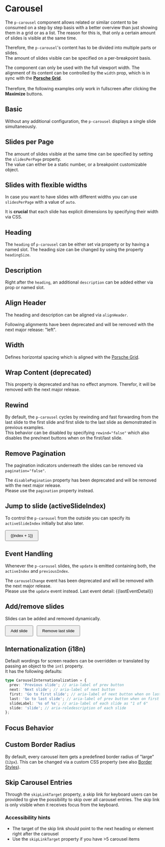 # Carousel

The `p-carousel` component allows related or similar content to be consumed on a step by step basis with a better
overview than just showing them in a grid or as a list. The reason for this is, that only a certain amount of slides is
visible at the same time.

Therefore, the `p-carousel`'s content has to be divided into multiple parts or slides.  
The amount of slides visible can be specified on a per-breakpoint basis.

<Notification heading="Layout hint" state="warning">
  The component can only be used with the full viewport width. The alignment of its content can be controlled 
  by the <code>width</code> prop, which is in sync with the <b><a href="styles/grid">Porsche Grid</a></b>.<br><br>
  Therefore, the following examples only work in fullscreen after clicking the <strong>Maximize</strong> buttons.
</Notification>

<TableOfContents></TableOfContents>

## Basic

Without any additional configuration, the `p-carousel` displays a single slide simultaneously.

<Playground :markup="basic" :config="config"></Playground>

## Slides per Page

The amount of slides visible at the same time can be specified by setting the `slidesPerPage` property.  
The value can either be a static number, or a breakpoint customizable object.

<Playground :markup="slidesPerPageMarkup" :config="config">
  <SelectOptions v-model="slidesPerPage" :values="slidesPerPages" name="slidesPerPage"></SelectOptions>
</Playground>

## Slides with flexible widths

In case you want to have slides with different widths you can use `slidesPerPage` with a value of `auto`.

<Notification heading="Attention" state="warning">
 It is <strong>crucial</strong> that each slide has explicit dimensions by specifying their width via CSS.
</Notification>

<Playground :markup="slidesPerPageAutoMarkup" :config="config"></Playground>

## Heading

The `heading` of `p-carousel` can be either set via property or by having a named slot. The heading size can be changed
by using the property `headingSize`.

<Playground :markup="headingMarkup" :config="config">
  <SelectOptions v-model="headingSize" :values="headingSizes" name="headingSize"></SelectOptions>
</Playground>

## Description

Right after the `heading`, an additional `description` can be added either via prop or named slot.

<Playground :markup="description" :config="config"></Playground>

## Align Header

The heading and description can be aligned via `alignHeader`.

<Notification heading="Deprecation hint" state="warning">
  Following alignments have been deprecated and will be removed with the next major release: "left".
</Notification>

<Playground :markup="alignHeaderMarkup" :config="config">
  <SelectOptions v-model="alignHeader" :values="alignHeaders" name="alignHeader"></SelectOptions>
</Playground>

## Width

Defines horizontal spacing which is aligned with the [Porsche Grid](styles/grid).

<Playground :markup="widthMarkup" :config="config">
  <SelectOptions v-model="width" :values="widths" name="width"></SelectOptions>
</Playground>

## Wrap Content (deprecated)

<Notification heading="Important note" state="warning">
  This property is deprecated and has no effect anymore. Therefor, it will be removed with the next major release.
</Notification>

## Rewind

By default, the `p-carousel` cycles by rewinding and fast forwarding from the last slide to the first slide and first
slide to the last slide as demonstrated in previous examples.  
This behavior can be disabled by specifying `rewind="false"` which also disables the prev/next buttons when on the
first/last slide.

<Playground :markup="rewind" :config="config"></Playground>

## Remove Pagination

The pagination indicators underneath the slides can be removed via `pagination="false"`.

<Notification heading="Deprecation hint" state="warning">
  The <code>disablePagination</code> property has been deprecated and will be removed with the next major release.<br>
  Please use the <code>pagination</code> property instead.
</Notification>

<Playground :markup="paginationMarkup" :config="config">
  <SelectOptions v-model="pagination" :values="paginations" name="pagination"></SelectOptions>
</Playground>

## Jump to slide (activeSlideIndex)

To control the `p-carousel` from the outside you can specify its `activeSlideIndex` initially but also later.

<Playground :frameworkMarkup="jumpToSlideExamples" :config="{ ...config, withoutDemo: true }">
  <p-carousel :theme="theme" :heading="basicHeading" :active-slide-index="activeSlideIndex" v-html="getSlides(3)" @update="(e) => activeSlideIndex = e.detail.activeIndex" style="margin: 0 0 1rem">
  </p-carousel>
  <button v-for="(_, index) in Array(3)" :key="index" type="button" @click="activeSlideIndex = index" :disabled="activeSlideIndex === index">{{index + 1}}</button>
</Playground>

## Event Handling

Whenever the `p-carousel` slides, the `update` is emitted containing both, the `activeIndex` and `previousIndex`.

<Notification heading="Deprecation hint" state="warning">
  The <code>carouselChange</code> event has been deprecated and will be removed with the next major release.<br>
  Please use the <code>update</code> event instead.
</Notification>

<Playground :frameworkMarkup="eventHandlingExamples" :config="{ ...config, withoutDemo: true }">
  <p-carousel :theme="theme" :heading="basicHeading" v-html="getSlides(3)" @update="(e) => lastEventDetail = e.detail" style="margin: 0 0 1rem">
  </p-carousel>
  <p-text :theme="theme">Last event detail: {{lastEventDetail}}</p-text>
</Playground>

## Add/remove slides

Slides can be added and removed dynamically.

<Playground :frameworkMarkup="addRemoveSlidesExamples" :config="{ ...config, withoutDemo: true }">
  <p-carousel :theme="theme" :heading="basicHeading" slides-per-page="2" v-html="getSlides(amountOfSlides)" style="margin: 0 0 1rem">
  </p-carousel>
  <button type="button" @click="amountOfSlides++">Add slide</button>
  <button type="button" @click="amountOfSlides--">Remove last slide</button>
</Playground>

## Internationalization (i18n)

Default wordings for screen readers can be overridden or translated by passing an object to the `intl` property.  
It has the following defaults:

```ts
type CarouselInternationalization = {
  prev: 'Previous slide'; // aria-label of prev button
  next: 'Next slide'; // aria-label of next button
  first: 'Go to first slide'; // aria-label of next button when on last slide
  last: 'Go to last slide'; // aria-label of prev button when on first slide
  slideLabel: '%s of %s'; // aria-label of each slide as "1 of 6"
  slide: 'slide'; // aria-roledescription of each slide
};
```

<Playground :markup="internationalization" :config="config"></Playground>

## Focus Behavior

<Playground :markup="focusBehavior" :config="config"></Playground>

## Custom Border Radius

By default, every carousel item gets a predefined border radius of "large" (`12px`). This can be changed via a custom
CSS property (see also [Border Styles](styles/border#styles)).

<Playground :markup="customBorderRadiusMarkup" :config="config">
  <SelectOptions v-model="customBorderRadius" :values="customBorderRadii" name="borderRadius"></SelectOptions>
</Playground>

## Skip Carousel Entries

Through the `skipLinkTarget` property, a skip link for keyboard users can be provided to give the possibility to skip
over all carousel entries. The skip link is only visible when it receives focus from the keyboard.

### <A11yIcon></A11yIcon> Accessibility hints

- The target of the skip link should point to the next heading or element right after the carousel
- Use the `skipLinkTarget` property if you have >5 carousel items

<Playground :markup="skip" :config="config"></Playground>

<script lang="ts">
import Vue from 'vue';
import Component from 'vue-class-component';
import type { Theme } from '@/models';
import type { CarouselWidth, CarouselAlignHeader } from './carousel-utils'; 
import { getCarouselCodeSamples } from '@porsche-design-system/shared';
import { CAROUSEL_WIDTHS, CAROUSEL_ALIGN_HEADERS, CAROUSEL_ALIGN_HEADERS_DEPRECATED } from './carousel-utils';
import { borderRadius } from '@porsche-design-system/components-js/styles';

@Component
export default class Code extends Vue {
  config = { themeable: true, supportsFullWindow: true };

  get theme(): Theme {
    return this.$store.getters.playgroundTheme;
  }

  basicHeading = "Some heading";
  basicDescription = "Some description";
  getSlides = (amount = 6) => Array.from(Array(amount), (_, i) => `<div>Slide ${i+1}</div>`).join('\n  ');

  basic = `<p-carousel heading="${this.basicHeading}">
  ${this.getSlides(4)}
</p-carousel>`;

  slidesPerPage = 2;
  slidesPerPages = [1, 2, 3, 4, 5, '{ base: 1, s: 2, m: 3 }'];
  get slidesPerPageMarkup() {
    return `<p-carousel slides-per-page="${this.slidesPerPage}" heading="${this.basicHeading}">
  ${this.getSlides()}
</p-carousel>`;
  }

  slidesPerPageAutoMarkup = `<p-carousel slides-per-page="auto" heading="${this.basicHeading}">
  <div style="width: 10vw">Slide 1 <p>(10vw)</p></div>
  <div style="width: 200px">Slide 2 <p>(200px)</p></div>
  <div style="width: 100px">Slide 3 <p>(100px)</p></div>
  <div style="width: 40vw">Slide 4 <p>(40vw)</p></div>
  <div style="width: 150px">Slide 5 <p>(150px)</p></div>
  <div style="width: 50vw">Slide 6 <p>(50vw)</p></div>
</p-carousel>`;

  heading = `<p-carousel heading="${this.basicHeading}">
  ${this.getSlides(3)}
</p-carousel>

<p-carousel>
  <h3 slot="heading">Some slotted heading</h3>
  ${this.getSlides(3)}
</p-carousel>`;

  description = `<p-carousel heading="${this.basicHeading}" description="${this.basicDescription}">
  ${this.getSlides(3)}
</p-carousel>

<p-carousel heading="${this.basicHeading}">
  <p slot="description">Some slotted description</p>
  ${this.getSlides(3)}
</p-carousel>`;

  rewind = `<p-carousel rewind="false" heading="${this.basicHeading}">
  ${this.getSlides(3)}
</p-carousel>`;

  pagination = true;
  paginations = [false, true, '{ base: false, m: true }'];
  get paginationMarkup() {
    return `<p-carousel pagination="${this.pagination}" heading="${this.basicHeading}">
  ${this.getSlides(3)}
</p-carousel>`;
}

  alignHeader: CarouselAlignHeader = 'center';
  alignHeaders = CAROUSEL_ALIGN_HEADERS.map(item => CAROUSEL_ALIGN_HEADERS_DEPRECATED.includes(item) ? item + ' (deprecated)' : item)
  get alignHeaderMarkup() {
    return `<p-carousel align-header="${this.alignHeader}" heading="${this.basicHeading}" description="${this.basicDescription}">
  ${this.getSlides(3)}
</p-carousel>`;
}

  width: CarouselWidth = 'basic';
  widths = CAROUSEL_WIDTHS;
  get widthMarkup() {
    return `<p-carousel width="${this.width}" heading="${this.basicHeading}" description="${this.basicDescription}">
  ${this.getSlides(3)}
</p-carousel>`;
}

  focusBehavior = `<p-carousel heading="${this.basicHeading}">
  ${this.getSlides(4)
    .replace(/Slide 1/, '$& with a <p-link href="#">Link</p-link>')
    .replace(/Slide 2/, '$& with a <p-button type="button">Button</p-button>')
    .replace(/Slide 3/, '$& with a <a href="#">Link</a>')
    .replace(/Slide 4/, '$& with a <button type="button">button</button>')
  }
</p-carousel>`;

  activeSlideIndex = 1;
  jumpToSlideExamples = getCarouselCodeSamples('example-jump-to-slide');

  lastEventDetail = 'none';
  eventHandlingExamples = getCarouselCodeSamples('example-events');

  amountOfSlides = 3;
  addRemoveSlidesExamples = getCarouselCodeSamples('example-dynamic-slides');

  internationalization = `<p-carousel intl="{ slideLabel: 'Slide %s von %s', prev: 'Vorheriger Slide', next: 'Nächster Slide', first: 'Zum ersten Slide', last: 'Zum letzten Slide' }" heading="${this.basicHeading}">
  ${this.getSlides(3)}
</p-carousel>
`;

customBorderRadius = 'small';
customBorderRadii = [...Object.keys(borderRadius), 'zero'];
get customBorderRadiusMarkup() {
    return `<p-carousel heading="${this.basicHeading}" style="--p-carousel-border-radius: ${this.customBorderRadius !== 'zero' ? borderRadius[this.customBorderRadius] : 0}">
  ${this.getSlides(4)}
</p-carousel>`
};

skip = `<p-carousel heading="${this.basicHeading}" skip-link-target="components/carousel/examples#target">
  ${this.getSlides(4)}
</p-carousel>
<p-heading id="target" tag="h2" size="x-large">Next Heading</p-heading>`;
}
</script>

<style scoped lang="scss">
  @use '@porsche-design-system/components-js/styles' as *;

  :deep(p-carousel div) {
    display: flex;
    align-items: center;
    justify-content: center;
    flex-direction: column;
    background: #00b0f4;
    height: 150px;
  }

  :deep(p-carousel) {
    margin-bottom: $pds-spacing-fluid-medium;
  }
  
  button {
    padding: .5rem 1rem;

    + button { 
      margin: 0 0 0 .5rem;
    }
  }
</style>

